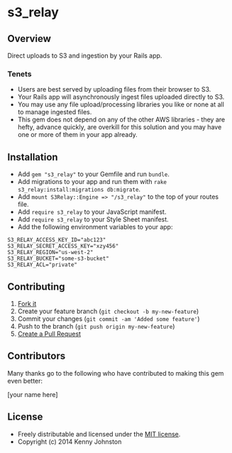 # s3_relay

## Overview

Direct uploads to S3 and ingestion by your Rails app.

### Tenets

* Users are best served by uploading files from their browser to S3.
* Your Rails app will asynchronously ingest files uploaded directly to S3.
* You may use any file upload/processing libraries you like or none at all to manage ingested files.
* This gem does not depend on any of the other AWS libraries - they are hefty, advance quickly, are overkill for this solution and you may have one or more of them in your app already.

## Installation

* Add `gem "s3_relay"` to your Gemfile and run `bundle`.
* Add migrations to your app and run them with `rake s3_relay:install:migrations db:migrate`.
* Add `mount S3Relay::Engine => "/s3_relay"` to the top of your routes file.
* Add `require s3_relay` to your JavaScript manifest.
* Add `require s3_relay` to your Style Sheet manifest.
* Add the following environment variables to your app:

```
S3_RELAY_ACCESS_KEY_ID="abc123"
S3_RELAY_SECRET_ACCESS_KEY="xzy456"
S3_RELAY_REGION="us-west-2"
S3_RELAY_BUCKET="some-s3-bucket"
S3_RELAY_ACL="private"
```

## Contributing

1. [Fork it](https://github.com/kjohnston/s3_relay/fork)
2. Create your feature branch (`git checkout -b my-new-feature`)
3. Commit your changes (`git commit -am 'Added some feature'`)
4. Push to the branch (`git push origin my-new-feature`)
5. [Create a Pull Request](https://github.com/kjohnston/s3_relay/pull/new)

## Contributors

Many thanks go to the following who have contributed to making this gem even better:

[your name here]

## License

* Freely distributable and licensed under the [MIT license](http://kjohnston.mit-license.org/license.html).
* Copyright (c) 2014 Kenny Johnston
